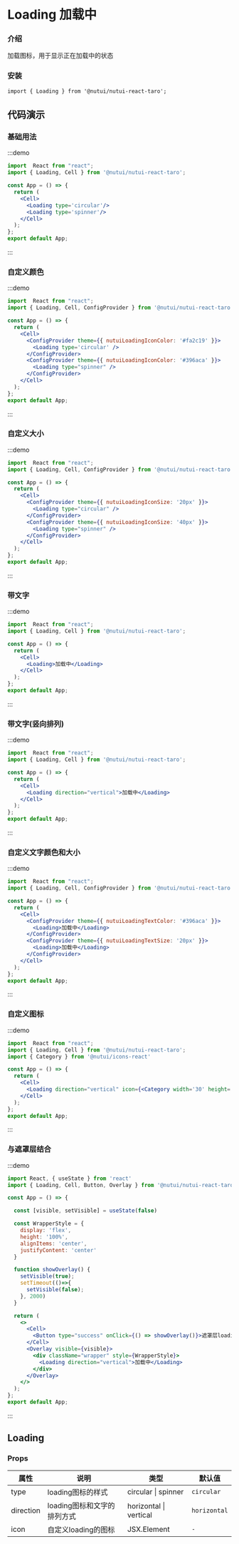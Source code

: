 #  Loading 加载中

### 介绍

加载图标，用于显示正在加载中的状态

### 安装

```tsx
import { Loading } from '@nutui/nutui-react-taro';
```

## 代码演示

### 基础用法

:::demo

```jsx
import  React from "react";
import { Loading, Cell } from '@nutui/nutui-react-taro';

const App = () => {
  return (
    <Cell>
      <Loading type='circular'/>
      <Loading type='spinner'/>
    </Cell>
  );
};
export default App;
```

:::

### 自定义颜色

:::demo

```jsx
import  React from "react";
import { Loading, Cell, ConfigProvider } from '@nutui/nutui-react-taro';

const App = () => {
  return (
    <Cell>
      <ConfigProvider theme={{ nutuiLoadingIconColor: '#fa2c19' }}>
        <Loading type='circular' />
      </ConfigProvider>
      <ConfigProvider theme={{ nutuiLoadingIconColor: '#396aca' }}>
        <Loading type="spinner" />
      </ConfigProvider>      
    </Cell>
  );
};
export default App;
```

:::

### 自定义大小

:::demo

```jsx
import  React from "react";
import { Loading, Cell, ConfigProvider } from '@nutui/nutui-react-taro';

const App = () => {
  return (
    <Cell>
      <ConfigProvider theme={{ nutuiLoadingIconSize: '20px' }}>
        <Loading type="circular" />
      </ConfigProvider>
      <ConfigProvider theme={{ nutuiLoadingIconSize: '40px' }}>
        <Loading type="spinner" />
      </ConfigProvider>
    </Cell>
  );
};
export default App;
```

:::

### 带文字

:::demo

```jsx
import  React from "react";
import { Loading, Cell } from '@nutui/nutui-react-taro';

const App = () => {
  return (
    <Cell>
      <Loading>加载中</Loading>
    </Cell>
  );
};
export default App;
```

:::

### 带文字(竖向排列)

:::demo

```jsx
import  React from "react";
import { Loading, Cell } from '@nutui/nutui-react-taro';

const App = () => {
  return (
    <Cell>
      <Loading direction="vertical">加载中</Loading>
    </Cell>
  );
};
export default App;
```

:::

### 自定义文字颜色和大小

:::demo

```jsx
import  React from "react";
import { Loading, Cell, ConfigProvider } from '@nutui/nutui-react-taro';

const App = () => {
  return (
    <Cell>
      <ConfigProvider theme={{ nutuiLoadingTextColor: '#396aca' }}>
        <Loading>加载中</Loading>
      </ConfigProvider>
      <ConfigProvider theme={{ nutuiLoadingTextSize: '20px' }}>
        <Loading>加载中</Loading>
      </ConfigProvider>
    </Cell>
  );
};
export default App;
```

:::

### 自定义图标

:::demo

```jsx
import  React from "react";
import { Loading, Cell } from '@nutui/nutui-react-taro';
import { Category } from '@nutui/icons-react'

const App = () => {
  return (
    <Cell>
      <Loading direction="vertical" icon={<Category width='30' height='30' color='red'/>}/>
    </Cell>
  );
};
export default App;
```

:::

### 与遮罩层结合

:::demo

```jsx
import React, { useState } from 'react'
import { Loading, Cell, Button, Overlay } from '@nutui/nutui-react-taro';

const App = () => {

  const [visible, setVisible] = useState(false)

  const WrapperStyle = {
    display: 'flex',
    height: '100%',
    alignItems: 'center',
    justifyContent: 'center'
  }

  function showOverlay() {
    setVisible(true);
    setTimeout(()=>{
      setVisible(false);
    }, 2000)
  }  

  return (
    <>
      <Cell>
        <Button type="success" onClick={() => showOverlay()}>遮罩层loading(两秒后关闭)</Button>
      </Cell>
      <Overlay visible={visible}>
        <div className="wrapper" style={WrapperStyle}>
          <Loading direction="vertical">加载中</Loading>
        </div>
      </Overlay>   
    </> 
  );
};
export default App;
```

:::

## Loading

### Props

| 属性 | 说明 | 类型 | 默认值 |
| --- | --- | --- | --- |
| type         | loading图标的样式                    | circular \| spinner | `circular`          |
| direction    | loading图标和文字的排列方式           | horizontal \| vertical | `horizontal`     |
| icon         | 自定义loading的图标                  | JSX.Element         |  `-` |
